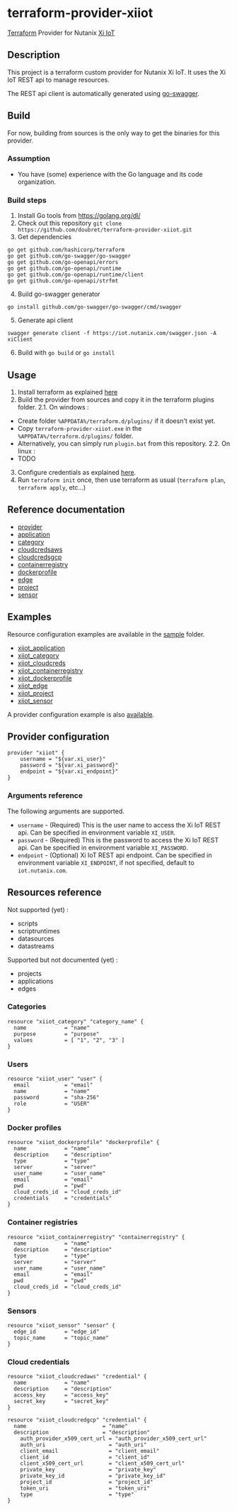# terraform-provider-xiiot

[Terraform](https://www.terraform.io) Provider for Nutanix [Xi IoT](https://www.nutanix.fr/products/iot/)

## Description

This project is a terraform custom provider for Nutanix Xi IoT.
It uses the Xi IoT REST api to manage resources.

The REST api client is automatically generated using [go-swagger](https://github.com/go-swagger/go-swagger).

## Build

For now, building from sources is the only way to get the binaries for this provider.

### Assumption

* You have (some) experience with the Go language and its code organization.

### Build steps

1. Install Go tools from https://golang.org/dl/
2. Check out this repository `git clone https://github.com/doubret/terraform-provider-xiiot.git`
3. Get dependencies
```
go get github.com/hashicorp/terraform
go get github.com/go-swagger/go-swagger
go get github.com/go-openapi/errors
go get github.com/go-openapi/runtime
go get github.com/go-openapi/runtime/client
go get github.com/go-openapi/strfmt
```
4. Build go-swagger generator
```
go install github.com/go-swagger/go-swagger/cmd/swagger
```
5. Generate api client
```
swagger generate client -f https://iot.nutanix.com/swagger.json -A xiClient
```
6. Build with `go build` or `go install`

## Usage

1. Install terraform as explained [here](https://learn.hashicorp.com/terraform/getting-started/install)
2. Build the provider from sources and copy it in the terraform plugins folder.
2.1. On windows :
  - Create folder `%APPDATA%/terraform.d/plugins/` if it doesn't exist yet.
  - Copy `terraform-provider-xiiot.exe` in the `%APPDATA%/terraform.d/plugins/` folder.
  - Alternatively, you can simply run `plugin.bat` from this repository.
2.2. On linux :
  - TODO
3. Configure credentials as explained [here](docs/provider.tf).
4. Run `terraform init` once, then use terraform as usual (`terraform plan`, `terraform apply`, etc...)

## Reference documentation

* [provider](docs/provider.md)
* [application](docs/application.md)
* [category](docs/category.md)
* [cloudcredsaws](docs/cloudcredsaws.md)
* [cloudcredsgcp](docs/cloudcredsgcp.md)
* [containerregistry](docs/containerregistry.md)
* [dockerprofile](docs/dockerprofile.md)
* [edge](docs/edge.md)
* [project](docs/project.md)
* [sensor](docs/sensor.md)

## Examples

Resource configuration examples are available in the [sample](sample) folder.

* [xiiot_application](sample/application.tf)
* [xiiot_category](sample/category.tf)
* [xiiot_cloudcreds](sample/cloudcreds.tf)
* [xiiot_containerregistry](sample/containerregistry.tf)
* [xiiot_dockerprofile](sample/dockerprofile.tf)
* [xiiot_edge](sample/edge.tf)
* [xiiot_project](sample/project.tf)
* [xiiot_sensor](sample/sensor.tf)

A provider configuration example is also [available](sample/provider.tf).


## Provider configuration

```
provider "xiiot" {
    username = "${var.xi_user}"
    password = "${var.xi_password}"
    endpoint = "${var.xi_endpoint}"
}
```

### Arguments reference

The following arguments are supported.

* `username` - (Required) This is the user name to access the Xi IoT REST api. Can be specified in environment variable `XI_USER`.
* `password` - (Required) This is the password to access the Xi IoT REST api. Can be specified in environment variable `XI_PASSWORD`.
* `endpoint` - (Optional) Xi IoT REST api endpoint. Can be specified in environment variable `XI_ENDPOINT`, if not specified, default to `iot.nutanix.com`.

## Resources reference

Not supported (yet) :
* scripts
* scriptruntimes
* datasources
* datastreams

Supported but not documented (yet) :
* projects
* applications
* edges

### Categories

```
resource "xiiot_category" "category_name" {
  name            = "name"
  purpose         = "purpose"
  values          = [ "1", "2", "3" ]
}
```

### Users

```
resource "xiiot_user" "user" {
  email           = "email"
  name            = "name"
  password        = "sha-256"
  role            = "USER"
}
```

### Docker profiles

```
resource "xiiot_dockerprofile" "dockerprofile" {
  name            = "name"
  description     = "description"
  type            = "type"
  server          = "server"
  user_name       = "user_name"
  email           = "email"
  pwd             = "pwd"
  cloud_creds_id  = "cloud_creds_id"
  credentials     = "credentials"
}
```

### Container registries

```
resource "xiiot_containerregistry" "containerregistry" {
  name            = "name"
  description     = "description"
  type            = "type"
  server          = "server"
  user_name       = "user_name"
  email           = "email"
  pwd             = "pwd"
  cloud_creds_id  = "cloud_creds_id"
}
```

### Sensors

```
resource "xiiot_sensor" "sensor" {
  edge_id         = "edge_id"
  topic_name      = "topic_name"
}
```

### Cloud credentials

```
resource "xiiot_cloudcredaws" "credential" {
  name            = "name"
  description     = "description"
  access_key      = "access_key"
  secret_key      = "secret_key"
}
```

```
resource "xiiot_cloudcredgcp" "credential" {
  name                        = "name"
  description                 = "description"
	auth_provider_x509_cert_url = "auth_provider_x509_cert_url"
	auth_uri                    = "auth_uri"
	client_email                = "client_email"
	client_id                   = "client_id"
	client_x509_cert_url        = "client_x509_cert_url"
	private_key                 = "private_key"
	private_key_id              = "private_key_id"
	project_id                  = "project_id"
	token_uri                   = "token_uri"
	type                        = "type"
}
```
